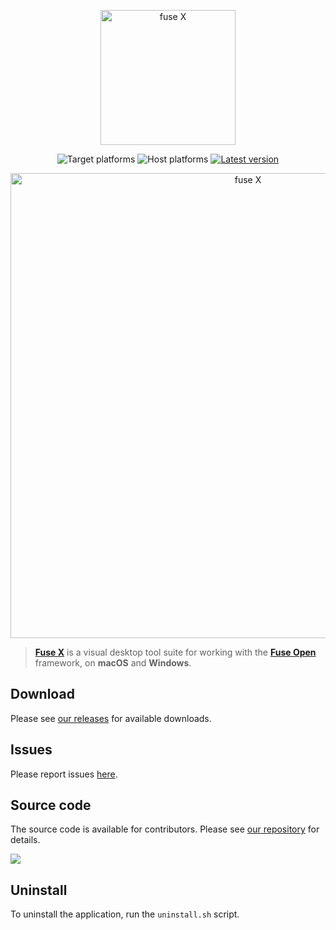 <p align="center"><picture>
  <source media="(prefers-color-scheme: dark)" srcset="https://github.com/fuse-x/studio/raw/master/img/logo-darkmode.png">
  <img src="https://github.com/fuse-x/studio/raw/master/img/logo.png" width="216" alt="fuse X" />
</picture></p>

<p align="center"><img src="https://img.shields.io/badge/target%20os-Android%20%7C%20iOS%20%7C%20macOS%20%7C%20Windows-7F5AB6?style=flat-square&amp;logo=android&amp;logoColor=silver" alt="Target platforms">
<img src="https://img.shields.io/badge/host%20os-macOS%20%7C%20Windows-7F5AB6?logo=apple&amp;style=flat-square" alt="Host platforms">
<a href="https://github.com/fuse-x/studio/releases"><img src="https://img.shields.io/github/v/release/fuse-x/studio?include_prereleases&amp;logo=github&amp;label=latest&amp;sort=semver&amp;style=flat-square" alt="Latest version"></a>

<p align="center"><img src="https://github.com/fuse-x/studio/raw/master/img/screenshot.png" width="744" alt="fuse X" /></p>

> [**Fuse X**](https://fuse-x.com/) is a visual desktop tool suite for working with the [**Fuse Open**](https://fuseopen.com/) framework, on **macOS** and **Windows**.

## Download

Please see [our releases](https://github.com/fuse-x/studio/releases) for available downloads.

## Issues

Please report issues [here](https://github.com/fuse-x/studio/issues).

## Source code

The source code is available for contributors. Please see [our repository](https://github.com/fuse-x/studio) for details.

<img class="release-badge" src="https://img.shields.io/badge/license-NDA-yellow?style=flat-square">

## Uninstall

To uninstall the application, run the `uninstall.sh` script.
